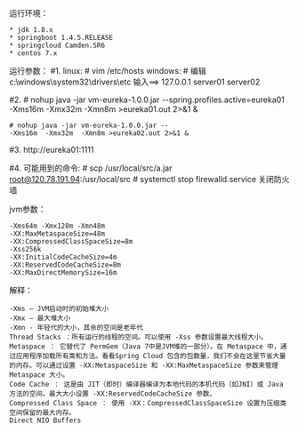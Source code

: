 运行环境：

	* jdk 1.8.x
	* springboot 1.4.5.RELEASE
	* springcloud Camden.SR6
	* centos 7.x

运行参数：
#1.
    linux:
        # vim /etc/hosts
    windows:
        # 编辑 c:\windows\system32\drivers\etc
    输入==> 127.0.0.1  server01 server02 

#2.
    # nohup java -jar vm-eureka-1.0.0.jar --spring.profiles.active=eureka01 
	-Xms16m  -Xmx32m  -Xmn8m >eureka01.out 2>&1 &
     
    # nohup java -jar vm-eureka-1.0.0.jar --
	-Xms16m  -Xmx32m  -Xmn8m >eureka02.out 2>&1 &
#3.
    http://eureka01:1111
    
    
#4.
    可能用到的命令:
    # scp /usr/local/src/a.jar root@120.78.191.94:/usr/local/src
    # systemctl stop firewalld.service  关闭防火墙

jvm参数：

	-Xms64m -Xmx128m -Xmn48m
	-XX:MaxMetaspaceSize=48m 
	-XX:CompressedClassSpaceSize=8m 
	-Xss256k 
	-XX:InitialCodeCacheSize=4m 
	-XX:ReservedCodeCacheSize=8m 
	-XX:MaxDirectMemorySize=16m

解释：

    -Xms – JVM启动时的初始堆大小
    -Xmx – 最大堆大小
    -Xmn - 年轻代的大小，其余的空间是老年代
    Thread Stacks ：所有运行的线程的空间。可以使用 -Xss 参数设置最大线程大小。
    Metaspace ： 它替代了 PermGem（Java 7中是JVM堆的一部分）。在 Metaspace 中，通过应用程序加载所有类和方法。看看Spring Cloud 包含的包数量，我们不会在这里节省大量的内存。可以通过设置 -XX:MetaspaceSize 和 -XX:MaxMetaspaceSize 参数来管理 Metaspace 大小。
    Code Cache ： 这是由 JIT（即时）编译器编译为本地代码的本机代码（如JNI）或 Java 方法的空间。最大大小设置 -XX:ReservedCodeCacheSize 参数。
    Compressed Class Space ： 使用 -XX：CompressedClassSpaceSize 设置为压缩类空间保留的最大内存。
    Direct NIO Buffers
